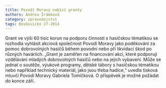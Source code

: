 ```yaml
---
title: Povodí Moravy nabízí granty
authors: Andrea Šrámková
category: zpravodajství
tags: Boskovicko 27-2014 
---
```


Grant ve výši 60 tisíc korun na podporu činnosti s hasičskou tématikou se rozhodla vyhlásit akciová společnost Povodí Moravy jako poděkování za pomoc dobrovolných hasičů během povodní nebo při likvidaci škod po různých haváriích. „Grant je zaměřen na financování akcí, které podporují vzdělávání mladých dobrovolných hasičů nebo na jejich vybavení. Může se jednat o soutěže, výukové programy, dětské tábory s hasičskou tématikou nebo například technický materiál, jako jsou třeba hadice,“ uvedla tisková mluvčí Povodí Moravy Gabriela Tomíčková. O příspěvek je možné požádat do konce září.